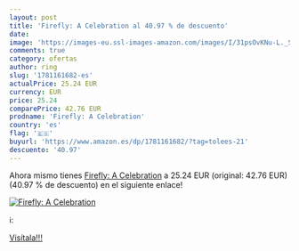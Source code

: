 ```yaml
---
layout: post
title: 'Firefly: A Celebration al 40.97 % de descuento'
date: 
image: 'https://images-eu.ssl-images-amazon.com/images/I/31psOvKNu-L._SL200_.jpg'
comments: true
category: ofertas
author: ring
slug: '1781161682-es'
actualPrice: 25.24 EUR
currency: EUR
price: 25.24
comparePrice: 42.76 EUR
prodname: 'Firefly: A Celebration'
country: 'es'
flag: '🇪🇸'
buyurl: 'https://www.amazon.es/dp/1781161682/?tag=tolees-21'
descuento: '40.97'
---
```


Ahora mismo tienes [Firefly: A Celebration](https://www.amazon.es/dp/1781161682/?tag=tolees-21) a 25.24 EUR (original: 42.76 EUR) (40.97 %  de descuento) en el siguiente enlace!

[![Firefly: A Celebration](https://images-eu.ssl-images-amazon.com/images/I/31psOvKNu-L._SL200_.jpg)](https://www.amazon.es/dp/1781161682/?tag=tolees-21)

ℹ️:


[Visítala!!!](https://www.amazon.es/dp/1781161682/?tag=tolees-21)
